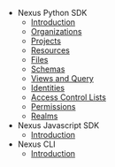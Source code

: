 * Nexus Python SDK
    * [Introduction](python-sdk/introduction.md)
    * [Organizations](python-sdk/organizations.md)
    * [Projects](python-sdk/projects.md)
    * [Resources](python-sdk/resources.md)
    * [Files](python-sdk/files.md)
    * [Schemas](python-sdk/files.md)
    * [Views and Query](python-sdk/views.md)
    * [Identities](python-sdk/identities.md)
    * [Access Control Lists](python-sdk/acls.md)
    * [Permissions](python-sdk/permissions.md)
    * [Realms](python-sdk/realms.md)
* Nexus Javascript SDK
    * [Introduction](javascript-sdk/introduction.md)
* Nexus CLI
    * [Introduction](cli/introduction.md)
